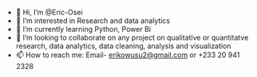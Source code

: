 - 👋 Hi, I’m @Eric-Osei
- 👀 I’m interested in Research and data analytics
- 🌱 I’m currently learning Python, Power Bi
- 💞️ I’m looking to collaborate on any project on qualitative or quantitatve research, data analytics, data cleaning, analysis and visualization
- 📫 How to reach me: Email- erikowusu2@gmail.com or +233 20 941 2328

<!---
Eric-Osei/Eric-Osei is a ✨ special ✨ repository because its `README.md` (this file) appears on your GitHub profile.
You can click the Preview link to take a look at your changes.
--->
